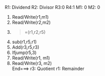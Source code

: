 R1: Dividend
R2: Divisor
R3:0
R4:1
M1: 0
M2: 0
1)	Read/Write(r1,m1)  
2)	Read/Write(r2,m2)      
3)	>=(r1,r2,r5)        
4)	sub(r1,r5,r1)             
5)	Add(r3,r5,r3)                        
6)	Ifjump(r5,3)             
7)	Read/Write(r1, m1) 
8)	Read/Write(r3, m2)  
End===> r3: Quotient r1: Remainder
